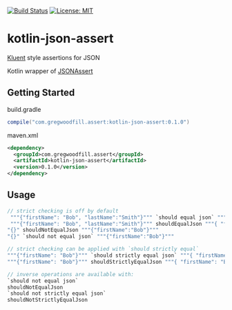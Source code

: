 [![Build Status](https://travis-ci.org/gregwoodfill/kotlin-json-assert.svg?branch=master)](https://travis-ci.org/gregwoodfill/kotlin-json-assert)
[![License: MIT](https://img.shields.io/badge/License-MIT-yellow.svg)](https://opensource.org/licenses/MIT)


# kotlin-json-assert
[Kluent](https://github.com/MarkusAmshove/Kluent) style assertions for JSON

Kotlin wrapper of [JSONAssert](https://github.com/skyscreamer/JSONassert)

## Getting Started
build.gradle
```groovy
compile("com.gregwoodfill.assert:kotlin-json-assert:0.1.0")
```

maven.xml
```xml
<dependency>
  <groupId>com.gregwoodfill.assert</groupId>
  <artifactId>kotlin-json-assert</artifactId>
  <version>0.1.0</version>
</dependency>
```

## Usage
```kotlin
// strict checking is off by default
 """{"firstName": "Bob", "lastName":"Smith"}""" `should equal json` """{ "firstName": "Bob" }"""
 """{"firstName": "Bob", "lastName":"Smith"}""" shouldEqualJson """{ "firstName": "Bob" }"""
"{}" shouldNotEqualJson """{"firstName":"Bob"}"""
"{}" `should not equal json` """{"firstName":"Bob"}"""

// strict checking can be applied with `should strictly equal`
"""{"firstName": "Bob"}""" `should strictly equal json` """{ "firstName": "Bob" }"""
"""{"firstName": "Bob"}""" shouldStrictlyEqualJson """{ "firstName": "Bob" }"""

// inverse operations are available with:
`should not equal json`
shouldNotEqualJson
`should not strictly equal json`
shouldNotStrictlyEqualJson
 ```
